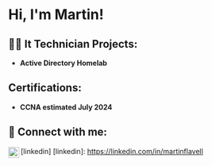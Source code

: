 <h1>Hi, I'm Martin! </h1>

<h2>👨‍💻 It Technician Projects:</h2>

- <b>Active Directory Homelab</b>
  
<h2> Certifications:</h2>

- <b>CCNA estimated July 2024</b>


<h2> 🤳 Connect with me:</h2>

<img align="left" alt="martinflavell | LinkedIn" width="22px" src="https://cdn.jsdelivr.net/npm/simple-icons@v3/icons/linkedin.svg" />[linkedin]
[linkedin]: https://linkedin.com/in/martinflavell
